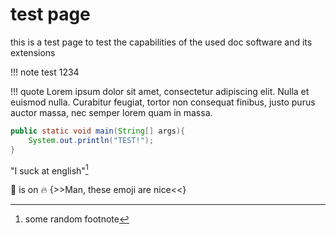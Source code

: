 # test page

this is a test page to test the capabilities of the used doc software and its extensions

!!! note
    test 1234
    
!!! quote
    Lorem ipsum dolor sit amet, consectetur adipiscing elit. Nulla et euismod
    nulla. Curabitur feugiat, tortor non consequat finibus, justo purus auctor
    massa, nec semper lorem quam in massa.

```java hl_lines="2"
public static void main(String[] args){
    System.out.println("TEST!");
}
```

"I suck at english"[^1]

:shit: is on :fire: {>>Man, these emoji are nice<<}

[^1]: some random footnote

